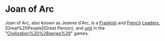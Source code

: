 # Joan of Arc

Joan of Arc, also known as Jeanne d'Arc, is a [Frankish](Frankish) and [French](French) [Leaders](leader), [Great%20People](Great Person), and [unit](unit) in the "[Civilization%20%28series%29](Civilization)" games.